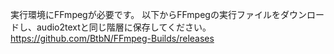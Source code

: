 実行環境にFFmpegが必要です。
以下からFFmpegの実行ファイルをダウンロードし、audio2textと同じ階層に保存してください。
https://github.com/BtbN/FFmpeg-Builds/releases